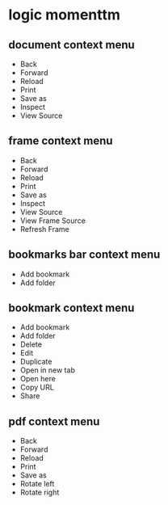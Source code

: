 # logic momenttm
## document context menu
* Back
* Forward
* Reload
* Print
* Save as
* Inspect
* View Source
## frame context menu
* Back
* Forward
* Reload
* Print
* Save as
* Inspect
* View Source
* View Frame Source
* Refresh Frame
## bookmarks bar context menu
* Add bookmark
* Add folder
## bookmark context menu
* Add bookmark
* Add folder
* Delete
* Edit
* Duplicate
* Open in new tab
* Open here
* Copy URL
* Share
## pdf context menu
* Back
* Forward
* Reload
* Print
* Save as
* Rotate left
* Rotate right
## 